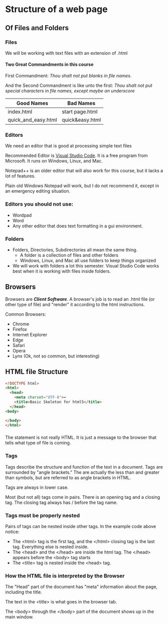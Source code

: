 # Structure of a web page

## Of Files and Folders

### Files

We will be working with text files with an extension of .html

#### Two Great Commandments in this course

First Commandment: *Thou shalt not put blanks in file names.*

And the Second Commandment is like unto the first: *Thou shalt not put special characters in file names, except maybe an underscore*

|Good Names|Bad Names|
|---|---|
|index.html|start page.html|
|quick_and_easy.html|quick&easy.html|

### Editors

We need an editor that is good at processing simple text files

Recommended Editor is [Visual Studio Code](https://code.visualstudio.com/).  It is a free program from Microsoft.  It runs on Windows, Linux, and Mac.

Notepad++ is an older editor that will also work for this course, but it lacks a lot of features.

Plain old Windows Notepad will work, but I do not recommend it, except in an emergency editing situation.

### Editors you should not use:

* Wordpad
* Word
* Any other editor that does text formatting in a gui environment.

### Folders

* Folders, Directories, Subdirectories all mean the same thing.
  * A folder is a collection of files and other folders
  * Windows, Linux, and Mac all use folders to keep things organized
* We will work with folders a lot this semester.  Visual Studio Code works best when it is working with files inside folders.

## Browsers

Browsers are ***Client Software***.  A browser's job is to read an .html file (or other type of file) and "render" it according to the html instructions.

Common Browsers:

* Chrome
* Firefox
* Internet Explorer
* Edge
* Safari
* Opera
* Lynx (Ok, not so common, but interesting)

## HTML file Structure

```html
<!DOCTYPE html>
<html>
  <head>
    <meta charset="UTF-8">↩
    <title>Basic Skeleton for html5</title> 
  </head>
<body>

</body>
</html>
```

### <!DOCTYPE html>

The <!DOCTYPE html> statement is not really HTML.  It is just a message to the browser that tells what type of file is coming.

### Tags

Tags describe the structure and function of the text in a document.
Tags are surrounded by "angle brackets."  The are actually the less than and greater than symbols, but are referred to as angle brackets in HTML.

Tags are always in lower case.

Most (but not all) tags come in pairs.  There is an opening tag and a closing tag.  The closing tag always has / before the tag name.

### Tags must be properly nested

Pairs of tags can be nested inside other tags.  In the example code above notice:

* The &lt;html&gt; tag is the first tag, and the &lt;/html&gt; closing tag is the last tag.  Everything else is nested inside.
* The &lt;head&gt; and the &lt;/head&gt; are inside the html tag.  The &lt;/head&gt; appears before the &lt;body&gt; tag starts
* The &lt;title&gt; tag is nested inside the &lt;head&gt; tag.

### How the HTML file is interpreted by the Browser

The "Head" part of the document has "meta" information about the page, including the title.

The text in the &lt;title&gt; is what goes in the browser tab.

The &lt;body&gt; through the &lt;/body&gt; part of the document shows up in the main window.


